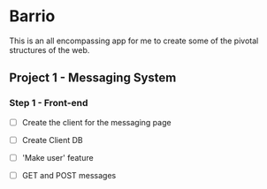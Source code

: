 # Barrio

This is an all encompassing app for me to create some of the pivotal structures of the web.


## Project 1 - Messaging System

### Step 1 - Front-end

- [ ] Create the client for the messaging page

- [ ] Create Client DB

- [ ] 'Make user' feature

- [ ] GET and POST messages
